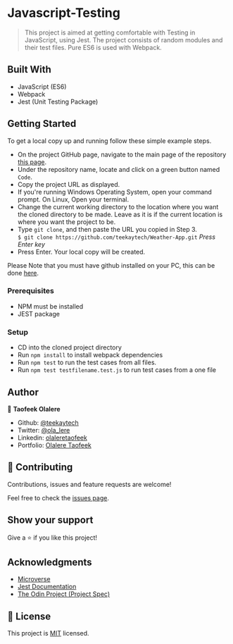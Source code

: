 # Javascript-Testing

> This project is aimed at getting comfortable with Testing in JavaScript, using Jest. The project consists of random modules and their test files. Pure ES6 is used with Webpack.

## Built With

- JavaScript (ES6)
- Webpack
- Jest (Unit Testing Package)

## Getting Started

To get a local copy up and running follow these simple example steps.

- On the project GitHub page, navigate to the main page of the repository [this page](https://github.com/teekaytech/Weather-App.git).
- Under the repository name, locate and click on a green button named `Code`.
- Copy the project URL as displayed.
- If you're running Windows Operating System, open your command prompt. On Linux, Open your terminal.
- Change the current working directory to the location where you want the cloned directory to be made. Leave as it is if the current location is where you want the project to be.
- Type `git clone`, and then paste the URL you copied in Step 3.<br>
  `$ git clone https://github.com/teekaytech/Weather-App.git` <em>Press Enter key</em><br>
- Press Enter. Your local copy will be created.

Please Note that you must have github installed on your PC, this can be done [here](https://gist.github.com/derhuerst/1b15ff4652a867391f03).

### Prerequisites

- NPM must be installed
- JEST package

### Setup

- CD into the cloned project directory
- Run `npm install` to install webpack dependencies
- Run `npm test` to run the test cases from all files.
- Run `npm test testfilename.test.js` to run test cases from a one file

## Author

👤 **Taofeek Olalere**

- Github: [@teekaytech](https://github.com/teekaytech)
- Twitter: [@ola_lere](https://twitter.com/ola_lere)
- Linkedin: [olaleretaofeek](https://linkedin.com/in/olaleretaofeek)
- Portfolio: [Olalere Taofeek](https://teekaytech.github.io/olaleretaofeek/)

## 🤝 Contributing

Contributions, issues and feature requests are welcome!

Feel free to check the [issues page](issues/).

## Show your support

Give a ⭐️ if you like this project!

## Acknowledgments

- [Microverse](https://.microverse.org/)
- [Jest Documentation](https://jestjs.io/docs/en/getting-started)
- [The Odin Project (Project Spec)](https://www.theodinproject.com/courses/javascript/lessons/testing-practice)

## 📝 License

This project is [MIT](lic.url) licensed.
